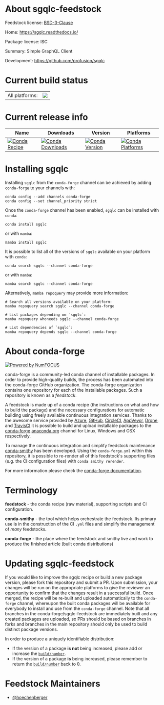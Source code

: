 About sgqlc-feedstock
=====================

Feedstock license: [BSD-3-Clause](https://github.com/conda-forge/sgqlc-feedstock/blob/main/LICENSE.txt)

Home: https://sgqlc.readthedocs.io/

Package license: ISC

Summary: Simple GraphQL Client

Development: https://github.com/profusion/sgqlc

Current build status
====================


<table><tr><td>All platforms:</td>
    <td>
      <a href="https://dev.azure.com/conda-forge/feedstock-builds/_build/latest?definitionId=12749&branchName=main">
        <img src="https://dev.azure.com/conda-forge/feedstock-builds/_apis/build/status/sgqlc-feedstock?branchName=main">
      </a>
    </td>
  </tr>
</table>

Current release info
====================

| Name | Downloads | Version | Platforms |
| --- | --- | --- | --- |
| [![Conda Recipe](https://img.shields.io/badge/recipe-sgqlc-green.svg)](https://anaconda.org/conda-forge/sgqlc) | [![Conda Downloads](https://img.shields.io/conda/dn/conda-forge/sgqlc.svg)](https://anaconda.org/conda-forge/sgqlc) | [![Conda Version](https://img.shields.io/conda/vn/conda-forge/sgqlc.svg)](https://anaconda.org/conda-forge/sgqlc) | [![Conda Platforms](https://img.shields.io/conda/pn/conda-forge/sgqlc.svg)](https://anaconda.org/conda-forge/sgqlc) |

Installing sgqlc
================

Installing `sgqlc` from the `conda-forge` channel can be achieved by adding `conda-forge` to your channels with:

```
conda config --add channels conda-forge
conda config --set channel_priority strict
```

Once the `conda-forge` channel has been enabled, `sgqlc` can be installed with `conda`:

```
conda install sgqlc
```

or with `mamba`:

```
mamba install sgqlc
```

It is possible to list all of the versions of `sgqlc` available on your platform with `conda`:

```
conda search sgqlc --channel conda-forge
```

or with `mamba`:

```
mamba search sgqlc --channel conda-forge
```

Alternatively, `mamba repoquery` may provide more information:

```
# Search all versions available on your platform:
mamba repoquery search sgqlc --channel conda-forge

# List packages depending on `sgqlc`:
mamba repoquery whoneeds sgqlc --channel conda-forge

# List dependencies of `sgqlc`:
mamba repoquery depends sgqlc --channel conda-forge
```


About conda-forge
=================

[![Powered by
NumFOCUS](https://img.shields.io/badge/powered%20by-NumFOCUS-orange.svg?style=flat&colorA=E1523D&colorB=007D8A)](https://numfocus.org)

conda-forge is a community-led conda channel of installable packages.
In order to provide high-quality builds, the process has been automated into the
conda-forge GitHub organization. The conda-forge organization contains one repository
for each of the installable packages. Such a repository is known as a *feedstock*.

A feedstock is made up of a conda recipe (the instructions on what and how to build
the package) and the necessary configurations for automatic building using freely
available continuous integration services. Thanks to the awesome service provided by
[Azure](https://azure.microsoft.com/en-us/services/devops/), [GitHub](https://github.com/),
[CircleCI](https://circleci.com/), [AppVeyor](https://www.appveyor.com/),
[Drone](https://cloud.drone.io/welcome), and [TravisCI](https://travis-ci.com/)
it is possible to build and upload installable packages to the
[conda-forge](https://anaconda.org/conda-forge) [anaconda.org](https://anaconda.org/)
channel for Linux, Windows and OSX respectively.

To manage the continuous integration and simplify feedstock maintenance
[conda-smithy](https://github.com/conda-forge/conda-smithy) has been developed.
Using the ``conda-forge.yml`` within this repository, it is possible to re-render all of
this feedstock's supporting files (e.g. the CI configuration files) with ``conda smithy rerender``.

For more information please check the [conda-forge documentation](https://conda-forge.org/docs/).

Terminology
===========

**feedstock** - the conda recipe (raw material), supporting scripts and CI configuration.

**conda-smithy** - the tool which helps orchestrate the feedstock.
                   Its primary use is in the construction of the CI ``.yml`` files
                   and simplify the management of *many* feedstocks.

**conda-forge** - the place where the feedstock and smithy live and work to
                  produce the finished article (built conda distributions)


Updating sgqlc-feedstock
========================

If you would like to improve the sgqlc recipe or build a new
package version, please fork this repository and submit a PR. Upon submission,
your changes will be run on the appropriate platforms to give the reviewer an
opportunity to confirm that the changes result in a successful build. Once
merged, the recipe will be re-built and uploaded automatically to the
`conda-forge` channel, whereupon the built conda packages will be available for
everybody to install and use from the `conda-forge` channel.
Note that all branches in the conda-forge/sgqlc-feedstock are
immediately built and any created packages are uploaded, so PRs should be based
on branches in forks and branches in the main repository should only be used to
build distinct package versions.

In order to produce a uniquely identifiable distribution:
 * If the version of a package **is not** being increased, please add or increase
   the [``build/number``](https://docs.conda.io/projects/conda-build/en/latest/resources/define-metadata.html#build-number-and-string).
 * If the version of a package **is** being increased, please remember to return
   the [``build/number``](https://docs.conda.io/projects/conda-build/en/latest/resources/define-metadata.html#build-number-and-string)
   back to 0.

Feedstock Maintainers
=====================

* [@hoechenberger](https://github.com/hoechenberger/)

